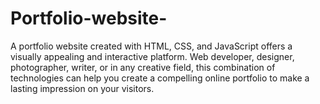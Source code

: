 # Portfolio-website-
A portfolio website created with HTML, CSS, and JavaScript offers a visually appealing and interactive platform. Web developer, designer, photographer, writer, or in any creative field, this combination of technologies can help you create a compelling online portfolio to make a lasting impression on your visitors. 
